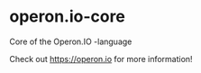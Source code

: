 # operon.io-core
Core of the Operon.IO -language

Check out https://operon.io for more information!
